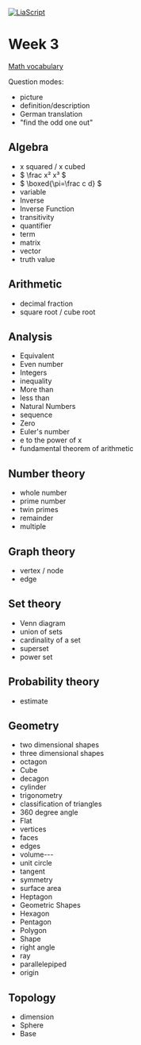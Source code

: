 <!--
author:   Dr. Mark Jacob
email: mark.jacob@iuz.tu-freiberg.de
version:  0.0.1
language: en
narrator: UK English Female
comment: Content of week 3 WS 2023/2024
icon: images/TUBAF_Logo_orig_RGB.jpg
-->

[![LiaScript](https://raw.githubusercontent.com/LiaScript/LiaScript/master/badges/course.svg)](https://liascript.github.io/course/?https://github.com/TUBAF-IUZ-LiaScript/EF_Maths_23/blob/main/Maths_week_3.md)

# Week 3

[Math vocabulary](https://www.splashlearn.com/math-vocabulary/#)

Question modes:

- picture
- definition/description
- German translation
- "find the odd one out"

## Algebra
- x squared / x cubed
- $ \frac x² x³ $
- $ \boxed{\pi=\frac c d} $
- variable
- Inverse 
- Inverse Function 
- transitivity 
- quantifier
- term
- matrix 
- vector
- truth value
## Arithmetic
- decimal fraction
- square root / cube root
## Analysis
- Equivalent
- Even number 
- Integers 
- inequality
- More than 
- less than
- Natural Numbers 
- sequence
- Zero 
- Euler's number
- e to the power of x
- fundamental theorem of arithmetic
## Number theory
- whole number
- prime number
- twin primes
- remainder 
- multiple
## Graph theory
- vertex / node
- edge
## Set theory
- Venn diagram
- union of sets
- cardinality of a set
- superset
- power set   
## Probability theory
- estimate
## Geometry
- two dimensional shapes
- three dimensional shapes
- octagon
- Cube
- decagon
- cylinder
- trigonometry
- classification of triangles
- 360 degree angle
- Flat 
- vertices
- faces
- edges
- volume---
- unit circle
- tangent
- symmetry
- surface area
- Heptagon 
- Geometric Shapes 
- Hexagon 
- Pentagon 
- Polygon  
- Shape
- right angle
- ray 
- parallelepiped
- origin
## Topology 
- dimension
- Sphere
- Base
